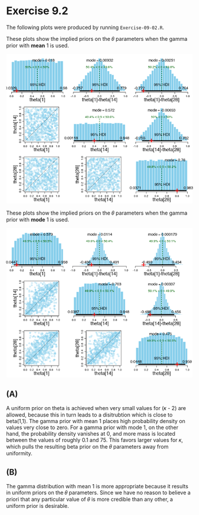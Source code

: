# Exercise 9.2

The following plots were produced by running `Exercise-09-02.R`.

These plots show the implied priors on the 𝜃 parameters when the gamma prior with **mean** 1 is used.

![gamma](Exercise-09-02-mean-PostTheta.png)

These plots show the implied priors on the 𝜃 parameters when the gamma prior with **mode** 1 is used.

![gamma](Exercise-09-02-mode-PostTheta.png)



## (A)

A uniform prior on theta is achieved when very small values for (𝜅 - 2) are allowed, because this in turn leads to a disitrubtion which is close to beta(1,1). The gamma prior with mean 1 places high probability density on values very close to zero. For a gamma prior with mode 1, on the other hand, the probability density vanishes at 0, and more mass is located between the values of roughly 0.1 and 75. This favors larger values for 𝜅, which pulls the resulting beta prior on the 𝜃 parameters away from uniformity.

## (B)

The gamma distribution with mean 1 is more appropriate because it results in uniform priors on the 𝜃 parameters. Since we have no reason to believe a priori that any particular value of 𝜃 is more credible than any other, a uniform prior is desirable.
